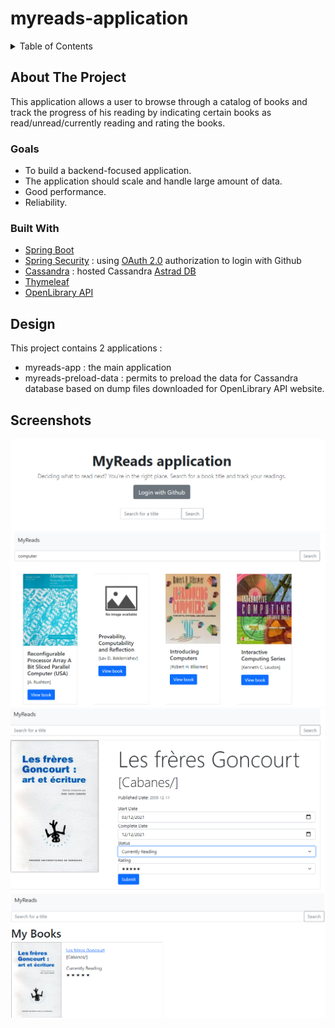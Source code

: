 # myreads-application


<!-- TABLE OF CONTENTS -->
<details>
  <summary>Table of Contents</summary>
  <ol>
    <li>
      <a href="#about-the-project">About The Project</a>
       <ul>
        <li><a href="#goals">Goals</a></li>
        <li><a href="#built-with">Built With</a></li>
      </ul>
    </li>
    <li>
      <a href="#design">Design</a>
    </li>
    <li><a href="#screenshots">Screenshots</a></li>
  </ol>
</details>



<!-- ABOUT THE PROJECT -->
## About The Project

This application allows a user to browse through a catalog of books and track the progress of his reading by indicating certain books as read/unread/currently reading and rating the books.

### Goals

* To build a backend-focused application.
* The application should scale and handle large amount of data.
* Good performance.
* Reliability.



### Built With

* [Spring Boot](https://spring.io/projects/spring-boot)
* [Spring Security](https://spring.io/projects/spring-security) : using [OAuth 2.0](https://oauth.net/2/) authorization to login with Github
* [Cassandra](https://cassandra.apache.org/_/index.html) : hosted Cassandra [Astrad DB](https://docs.datastax.com/en/astra/docs/)
* [Thymeleaf](https://www.thymeleaf.org/)
* [OpenLibrary API](https://openlibrary.org/developers/api) 




## Design

This project contains 2 applications :
* myreads-app : the main application
* myreads-preload-data : permits to preload the data for Cassandra database based on dump files downloaded for OpenLibrary API website.

## Screenshots

<div align="center">
    <img src="images/first-page.png" >
  </a>
</div>

<div align="center">
    <img src="images/search-book.png" >
  </a>
</div>

<div align="center">
    <img src="images/track-book.png" >
  </a>
</div>

<div align="center">
    <img src="images/my-books.png" >
  </a>
</div>
